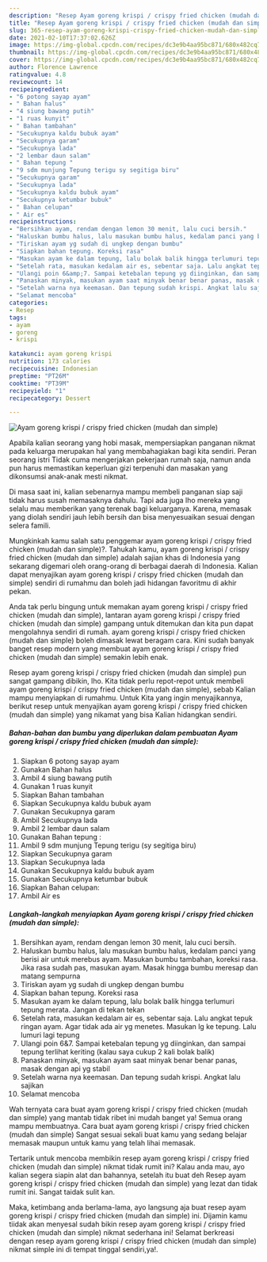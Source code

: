 ```yaml
---
description: "Resep Ayam goreng krispi / crispy fried chicken (mudah dan simple) Sederhana Untuk Jualan"
title: "Resep Ayam goreng krispi / crispy fried chicken (mudah dan simple) Sederhana Untuk Jualan"
slug: 365-resep-ayam-goreng-krispi-crispy-fried-chicken-mudah-dan-simple-sederhana-untuk-jualan
date: 2021-02-10T17:37:02.626Z
image: https://img-global.cpcdn.com/recipes/dc3e9b4aa95bc871/680x482cq70/ayam-goreng-krispi-crispy-fried-chicken-mudah-dan-simple-foto-resep-utama.jpg
thumbnail: https://img-global.cpcdn.com/recipes/dc3e9b4aa95bc871/680x482cq70/ayam-goreng-krispi-crispy-fried-chicken-mudah-dan-simple-foto-resep-utama.jpg
cover: https://img-global.cpcdn.com/recipes/dc3e9b4aa95bc871/680x482cq70/ayam-goreng-krispi-crispy-fried-chicken-mudah-dan-simple-foto-resep-utama.jpg
author: Florence Lawrence
ratingvalue: 4.8
reviewcount: 14
recipeingredient:
- "6 potong sayap ayam"
- " Bahan halus"
- "4 siung bawang putih"
- "1 ruas kunyit"
- " Bahan tambahan"
- "Secukupnya kaldu bubuk ayam"
- "Secukupnya garam"
- "Secukupnya lada"
- "2 lembar daun salam"
- " Bahan tepung "
- "9 sdm munjung Tepung terigu sy segitiga biru"
- "Secukupnya garam"
- "Secukupnya lada"
- "Secukupnya kaldu bubuk ayam"
- "Secukupnya ketumbar bubuk"
- " Bahan celupan"
- " Air es"
recipeinstructions:
- "Bersihkan ayam, rendam dengan lemon 30 menit, lalu cuci bersih."
- "Haluskan bumbu halus, lalu masukan bumbu halus, kedalam panci yang berisi air untuk merebus ayam. Masukan bumbu tambahan, koreksi rasa. Jika rasa sudah pas, masukan ayam. Masak hingga bumbu meresap dan matang sempurna"
- "Tiriskan ayam yg sudah di ungkep dengan bumbu"
- "Siapkan bahan tepung. Koreksi rasa"
- "Masukan ayam ke dalam tepung, lalu bolak balik hingga terlumuri tepung merata. Jangan di tekan tekan"
- "Setelah rata, masukan kedalam air es, sebentar saja. Lalu angkat tepuk ringan ayam. Agar tidak ada air yg menetes. Masukan lg ke tepung. Lalu lumuri lagi tepung"
- "Ulangi poin 6&amp;7. Sampai ketebalan tepung yg diinginkan, dan sampai tepung terlihat keriting (kalau saya cukup 2 kali bolak balik)"
- "Panaskan minyak, masukan ayam saat minyak benar benar panas, masak dengan api yg stabil"
- "Setelah warna nya keemasan. Dan tepung sudah krispi. Angkat lalu sajikan"
- "Selamat mencoba"
categories:
- Resep
tags:
- ayam
- goreng
- krispi

katakunci: ayam goreng krispi 
nutrition: 173 calories
recipecuisine: Indonesian
preptime: "PT26M"
cooktime: "PT39M"
recipeyield: "1"
recipecategory: Dessert

---
```



![Ayam goreng krispi / crispy fried chicken (mudah dan simple)](https://img-global.cpcdn.com/recipes/dc3e9b4aa95bc871/680x482cq70/ayam-goreng-krispi-crispy-fried-chicken-mudah-dan-simple-foto-resep-utama.jpg)

Apabila kalian seorang yang hobi masak, mempersiapkan panganan nikmat pada keluarga merupakan hal yang membahagiakan bagi kita sendiri. Peran seorang istri Tidak cuma mengerjakan pekerjaan rumah saja, namun anda pun harus memastikan keperluan gizi terpenuhi dan masakan yang dikonsumsi anak-anak mesti nikmat.

Di masa  saat ini, kalian sebenarnya mampu membeli panganan siap saji tidak harus susah memasaknya dahulu. Tapi ada juga lho mereka yang selalu mau memberikan yang terenak bagi keluarganya. Karena, memasak yang diolah sendiri jauh lebih bersih dan bisa menyesuaikan sesuai dengan selera famili. 



Mungkinkah kamu salah satu penggemar ayam goreng krispi / crispy fried chicken (mudah dan simple)?. Tahukah kamu, ayam goreng krispi / crispy fried chicken (mudah dan simple) adalah sajian khas di Indonesia yang sekarang digemari oleh orang-orang di berbagai daerah di Indonesia. Kalian dapat menyajikan ayam goreng krispi / crispy fried chicken (mudah dan simple) sendiri di rumahmu dan boleh jadi hidangan favoritmu di akhir pekan.

Anda tak perlu bingung untuk memakan ayam goreng krispi / crispy fried chicken (mudah dan simple), lantaran ayam goreng krispi / crispy fried chicken (mudah dan simple) gampang untuk ditemukan dan kita pun dapat mengolahnya sendiri di rumah. ayam goreng krispi / crispy fried chicken (mudah dan simple) boleh dimasak lewat beragam cara. Kini sudah banyak banget resep modern yang membuat ayam goreng krispi / crispy fried chicken (mudah dan simple) semakin lebih enak.

Resep ayam goreng krispi / crispy fried chicken (mudah dan simple) pun sangat gampang dibikin, lho. Kita tidak perlu repot-repot untuk membeli ayam goreng krispi / crispy fried chicken (mudah dan simple), sebab Kalian mampu menyiapkan di rumahmu. Untuk Kita yang ingin menyajikannya, berikut resep untuk menyajikan ayam goreng krispi / crispy fried chicken (mudah dan simple) yang nikamat yang bisa Kalian hidangkan sendiri.

<!--inarticleads1-->

##### Bahan-bahan dan bumbu yang diperlukan dalam pembuatan Ayam goreng krispi / crispy fried chicken (mudah dan simple):

1. Siapkan 6 potong sayap ayam
1. Gunakan  Bahan halus
1. Ambil 4 siung bawang putih
1. Gunakan 1 ruas kunyit
1. Siapkan  Bahan tambahan
1. Siapkan Secukupnya kaldu bubuk ayam
1. Gunakan Secukupnya garam
1. Ambil Secukupnya lada
1. Ambil 2 lembar daun salam
1. Gunakan  Bahan tepung :
1. Ambil 9 sdm munjung Tepung terigu (sy segitiga biru)
1. Siapkan Secukupnya garam
1. Siapkan Secukupnya lada
1. Gunakan Secukupnya kaldu bubuk ayam
1. Gunakan Secukupnya ketumbar bubuk
1. Siapkan  Bahan celupan:
1. Ambil  Air es




<!--inarticleads2-->

##### Langkah-langkah menyiapkan Ayam goreng krispi / crispy fried chicken (mudah dan simple):

1. Bersihkan ayam, rendam dengan lemon 30 menit, lalu cuci bersih.
1. Haluskan bumbu halus, lalu masukan bumbu halus, kedalam panci yang berisi air untuk merebus ayam. Masukan bumbu tambahan, koreksi rasa. Jika rasa sudah pas, masukan ayam. Masak hingga bumbu meresap dan matang sempurna
1. Tiriskan ayam yg sudah di ungkep dengan bumbu
1. Siapkan bahan tepung. Koreksi rasa
1. Masukan ayam ke dalam tepung, lalu bolak balik hingga terlumuri tepung merata. Jangan di tekan tekan
1. Setelah rata, masukan kedalam air es, sebentar saja. Lalu angkat tepuk ringan ayam. Agar tidak ada air yg menetes. Masukan lg ke tepung. Lalu lumuri lagi tepung
1. Ulangi poin 6&amp;7. Sampai ketebalan tepung yg diinginkan, dan sampai tepung terlihat keriting (kalau saya cukup 2 kali bolak balik)
1. Panaskan minyak, masukan ayam saat minyak benar benar panas, masak dengan api yg stabil
1. Setelah warna nya keemasan. Dan tepung sudah krispi. Angkat lalu sajikan
1. Selamat mencoba




Wah ternyata cara buat ayam goreng krispi / crispy fried chicken (mudah dan simple) yang mantab tidak ribet ini mudah banget ya! Semua orang mampu membuatnya. Cara buat ayam goreng krispi / crispy fried chicken (mudah dan simple) Sangat sesuai sekali buat kamu yang sedang belajar memasak maupun untuk kamu yang telah lihai memasak.

Tertarik untuk mencoba membikin resep ayam goreng krispi / crispy fried chicken (mudah dan simple) nikmat tidak rumit ini? Kalau anda mau, ayo kalian segera siapin alat dan bahannya, setelah itu buat deh Resep ayam goreng krispi / crispy fried chicken (mudah dan simple) yang lezat dan tidak rumit ini. Sangat taidak sulit kan. 

Maka, ketimbang anda berlama-lama, ayo langsung aja buat resep ayam goreng krispi / crispy fried chicken (mudah dan simple) ini. Dijamin kamu tiidak akan menyesal sudah bikin resep ayam goreng krispi / crispy fried chicken (mudah dan simple) nikmat sederhana ini! Selamat berkreasi dengan resep ayam goreng krispi / crispy fried chicken (mudah dan simple) nikmat simple ini di tempat tinggal sendiri,ya!.

